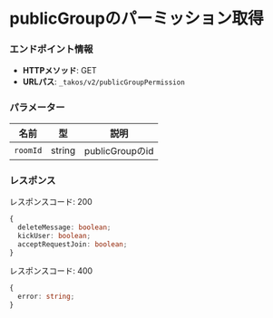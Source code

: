 # publicGroupのパーミッション取得

### エンドポイント情報

- **HTTPメソッド**: GET
- **URLパス**: `_takos/v2/publicGroupPermission`

### パラメーター

| 名前        | 型     | 説明         |
| ----------- | ------ | ------------ |
| `roomId`    | string | publicGroupのid |

### レスポンス

レスポンスコード: 200

```ts
{
  deleteMessage: boolean;
  kickUser: boolean;
  acceptRequestJoin: boolean;
}
```

レスポンスコード: 400

```ts
{
  error: string;
}
```
